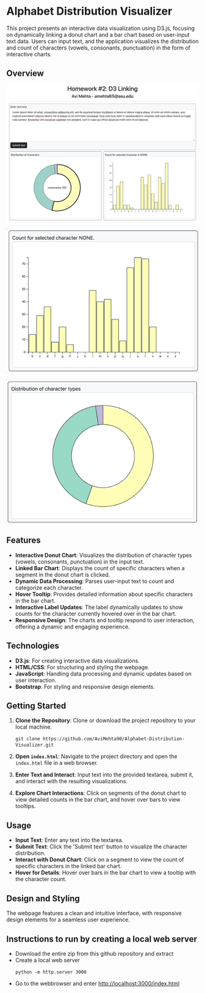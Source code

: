 # Alphabet Distribution Visualizer

This project presents an interactive data visualization using D3.js, focusing on dynamically linking a donut chart and a bar chart based on user-input text data. Users can input text, and the application visualizes the distribution and count of characters (vowels, consonants, punctuation) in the form of interactive charts.

## Overview
![Alphabet Distribution Visualizer 1](imgs/mainview.png)

![Alphabet Distribution Visualizer 2](imgs/tooltip.gif)

![Alphabet Distribution Visualizer 3](imgs/hover.gif)

## Features

- **Interactive Donut Chart**: Visualizes the distribution of character types (vowels, consonants, punctuation) in the input text.
- **Linked Bar Chart**: Displays the count of specific characters when a segment in the donut chart is clicked.
- **Dynamic Data Processing**: Parses user-input text to count and categorize each character.
- **Hover Tooltip**: Provides detailed information about specific characters in the bar chart.
- **Interactive Label Updates**: The label dynamically updates to show counts for the character currently hovered over in the bar chart.
- **Responsive Design**: The charts and tooltip respond to user interaction, offering a dynamic and engaging experience.

## Technologies

- **D3.js**: For creating interactive data visualizations.
- **HTML/CSS**: For structuring and styling the webpage.
- **JavaScript**: Handling data processing and dynamic updates based on user interaction.
- **Bootstrap**: For styling and responsive design elements.

## Getting Started

1. **Clone the Repository**: Clone or download the project repository to your local machine.
    ```
    git clone https://github.com/AviMehta90/Alphabet-Distribution-Visualizer.git
    ```

2. **Open `index.html`**: Navigate to the project directory and open the `index.html` file in a web browser.

3. **Enter Text and Interact**: Input text into the provided textarea, submit it, and interact with the resulting visualizations.

4. **Explore Chart Interactions**: Click on segments of the donut chart to view detailed counts in the bar chart, and hover over bars to view tooltips.

## Usage

- **Input Text**: Enter any text into the textarea.
- **Submit Text**: Click the 'Submit text' button to visualize the character distribution.
- **Interact with Donut Chart**: Click on a segment to view the count of specific characters in the linked bar chart.
- **Hover for Details**: Hover over bars in the bar chart to view a tooltip with the character count.

## Design and Styling

The webpage features a clean and intuitive interface, with responsive design elements for a seamless user experience.


## Instructions to run by creating a local web server

- Download the entire zip from this github repository and extract
- Create a local web server
  ```
  python -m http.server 3000
  ```
- Go to the webbrowser and enter [http://localhost:3000/index.html](http://localhost:3000/index.html)